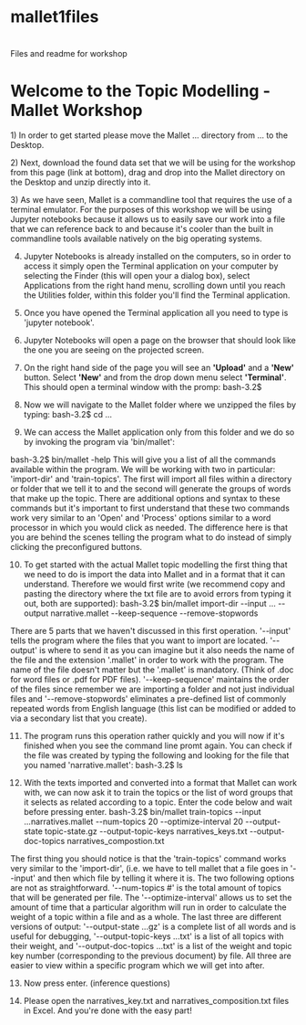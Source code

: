 # mallet1files
# 
Files and readme for workshop

<H1>Welcome to the Topic Modelling - Mallet Workshop</H1>  

<p>1) In order to get started please move the Mallet ... directory from ... to the Desktop.<p>

<p>2) Next, download the found data set that we will be using for the workshop from this page (link at bottom), drag and drop into the Mallet directory on the Desktop and unzip directly into it.<p>

<p>3) As we have seen, Mallet is a commandline tool that requires the use of a terminal emulator. For the purposes of this workshop we will be using Jupyter notebooks because it allows us to easily save our work into a file that we can reference back to and because it's cooler than the built in commandline tools available natively on the big operating systems.<p>

4) Jupyter Notebooks is already installed on the computers, so in order to access it simply open the Terminal application on your computer by selecting the Finder (this will open your a dialog box), select Applications from the right hand menu, scrolling down until you reach the Utilities folder, within this folder you'll find the Terminal application.

5) Once you have opened the Terminal application all you need to type is 'jupyter notebook'. 

6) Jupyter Notebooks will open a page on the browser that should look like the one you are seeing on the projected screen.

7) On the right hand side of the page you will see an <b>'Upload'</b> and a <b>'New'</b> button. Select <b>'New'</b> and from the drop down menu select <b>'Terminal'</b>. This should open a terminal window with the promp:
bash-3.2$

8) Now we will navigate to the Mallet folder where we unzipped the files by typing:
bash-3.2$ cd ...

9) We can access the Mallet application only from this folder and we do so by invoking the program via 'bin/mallet':

bash-3.2$ bin/mallet -help
This will give you a list of all the commands available within the program. We will be working with two in particular:
'import-dir' and 'train-topics'. The first will import all files within a directory or folder that we tell it to and the second will generate the groups of words that make up the topic. There are additional options and syntax to these commands but it's important to first understand that these two commands work very similar to an 'Open' and 'Process'  options similar to a word processor in which you would click as needed. The difference here is that you are behind the scenes telling the program what to do instead of simply clicking the preconfigured buttons.

10) To get started with the actual Mallet topic modelling the first thing that we need to do is import the data into Mallet and in a format that it can understand. Therefore we would first write (we recommend copy and pasting the directory where the txt file are to avoid errors from typing it out, both are supported):
bash-3.2$ bin/mallet import-dir --input ... --output narrative.mallet --keep-sequence --remove-stopwords

There are 5 parts that we haven't discussed in this first operation. '--input' tells the program where the files that you want to import are located. '--output' is where to send it as you can imagine but it also needs the name of the file and the extension '.mallet' in order to work with the program. The name of the file doesn't matter but the '.mallet' is mandatory. (Think of .doc for word files or .pdf for PDF files). '--keep-sequence' maintains the order of the files since remember we are importing a folder and not just individual files and '--remove-stopwords' eliminates a pre-defined list of commonly repeated words from English language (this list can be modified or added to via a secondary list that you create).  

11) The program runs this operation rather quickly and you will now if it's finished when you see the command line promt again. You can check if the file was created by typing the following and looking for the file that you named 'narrative.mallet':
bash-3.2$ ls

12) With the texts imported and converted into a format that Mallet can work with, we can now ask it to train the topics or the list of word groups that it selects as related according to a topic. Enter the code below and wait before pressing enter. 
bash-3.2$ bin/mallet train-topics --input ...narratives.mallet --num-topics 20 --optimize-interval 20 --output-state topic-state.gz --output-topic-keys narratives_keys.txt --output-doc-topics narratives_compostion.txt

The first thing you should notice is that the 'train-topics' command works very similar to the 'import-dir', (i.e. we have to tell mallet that a file goes in '--input' and then which file by telling it where it is. The two following options are not as straightforward. '--num-topics #' is the total amount of topics that will be generated per file. The '--optimize-interval' allows us to set the amount of time that a particular algorithm will run in order to calculate the weight of a topic within a file and as a whole. The last three are different versions of output: '--output-state ...gz' is a complete list of all words and is useful for debugging, '--output-topic-keys ...txt' is a list of all topics with their weight, and '--output-doc-topics ...txt' is a list of the weight and topic key number (corresponding to the previous document) by file. All three are easier to view within a specific program which we will get into after.  

13) Now press enter. (inference questions)

14) Please open the narratives_key.txt and narratives_composition.txt files in Excel. And you're done with the easy part! <p> 

